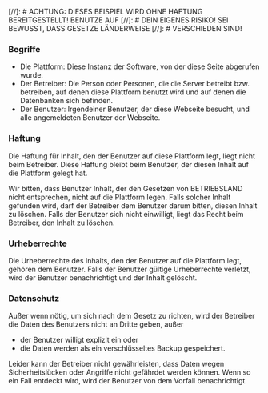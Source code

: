 [//]: # ACHTUNG: DIESES BEISPIEL WIRD OHNE HAFTUNG BEREITGESTELLT! BENUTZE AUF
[//]: #          DEIN EIGENES RISIKO! SEI BEWUSST, DASS GESETZE LÄNDERWEISE
[//]: #          VERSCHIEDEN SIND!

### Begriffe

  * Die Plattform: Diese Instanz der Software, von der diese Seite abgerufen
    wurde.
  * Der Betreiber: Die Person oder Personen, die die Server betreibt bzw.
    betreiben, auf denen diese Plattform benutzt wird und auf denen die
    Datenbanken sich befinden.
  * Der Benutzer: Irgendeiner Benutzer, der diese Webseite besucht, und alle
    angemeldeten Benutzer der Webseite.

### Haftung

Die Haftung für Inhalt, den der Benutzer auf diese Plattform legt, liegt nicht
beim Betreiber. Diese Haftung bleibt beim Benutzer, der diesen Inhalt auf die
Plattform gelegt hat.

Wir bitten, dass Benutzer Inhalt, der den Gesetzen von BETRIEBSLAND nicht
entsprechen, nicht auf die Plattform legen. Falls solcher Inhalt gefunden wird,
darf der Betreiber dem Benutzer darum bitten, diesen Inhalt zu löschen. Falls
der Benutzer sich nicht einwilligt, liegt das Recht beim Betreiber, den Inhalt
zu löschen.

### Urheberrechte

Die Urheberrechte des Inhalts, den der Benutzer auf die Plattform legt, gehören
dem Benutzer. Falls der Benutzer gültige Urheberrechte verletzt, wird der
Benutzer benachrichtigt und der Inhalt gelöscht.

### Datenschutz

Außer wenn nötig, um sich nach dem Gesetz zu richten, wird der Betreiber die
Daten des Benutzers nicht an Dritte geben, außer

  * der Benutzer willigt explizit ein oder
  * die Daten werden als ein verschlüsseltes Backup gespeichert.

Leider kann der Betreiber nicht gewährleisten, dass Daten wegen
Sicherheitslücken oder Angriffe nicht gefährdet werden können. Wenn so ein Fall
entdeckt wird, wird der Benutzer von dem Vorfall benachrichtigt.
